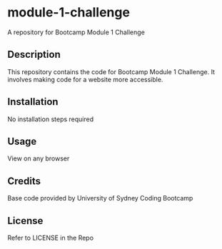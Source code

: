 # module-1-challenge
A repository for Bootcamp Module 1 Challenge

## Description

This repository contains the code for Bootcamp Module 1 Challenge. It involves making code for a website more accessible.

## Installation

No installation steps required

## Usage

View on any browser

## Credits

Base code provided by University of Sydney Coding Bootcamp

## License

Refer to LICENSE in the Repo